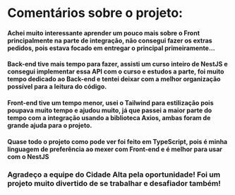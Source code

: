 # Comentários sobre o projeto:

#### Achei muito interessante aprender um pouco mais sobre o Front principalmente na parte de integração, não consegui fazer os extras pedidos, pois estava focado em entregar o principal primeiramente...

#### Back-end tive mais tempo para fazer, assisti um curso inteiro de NestJS e consegui implementar essa API com o curso e estudos a parte, foi muito tempo dedicado ao Back-end e tentei deixar com a melhor organização possível para a leitura do código.

#### Front-end tive um tempo menor, usei o Tailwind para estilização pois poupava muito tempo e ajudou muito, já que passei a maior parte do tempo com a integração usando a biblioteca Axios, ambas foram de grande ajuda para o projeto.

#### Quase todo o projeto como pode ver foi feito em TypeScript, pois é minha linguagem de preferência ao mexer com Front-end e é melhor para usar com o NestJS

### Agradeço a equipe do Cidade Alta pela oportunidade! Foi um projeto muito divertido de se trabalhar e desafiador também!
